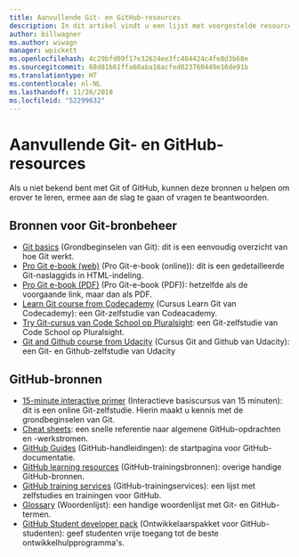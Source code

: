 ```yaml
---
title: Aanvullende Git- en GitHub-resources
description: In dit artikel vindt u een lijst met voorgestelde resources voor Git- en GitHub-learning voor bijdragen aan docs.microsoft.com.
author: billwagner
ms.author: wiwagn
manager: wpickett
ms.openlocfilehash: 4c29bfd09f17e32624ee3fc484424c4fe8d3b68e
ms.sourcegitcommit: 68d81b61ffa60aba16acfed023760449e16de91b
ms.translationtype: HT
ms.contentlocale: nl-NL
ms.lasthandoff: 11/26/2018
ms.locfileid: "52299632"
---
```

# <a name="additional-git-and-github-resources"></a>Aanvullende Git- en GitHub-resources

Als u niet bekend bent met Git of GitHub, kunnen deze bronnen u helpen om erover te leren, ermee aan de slag te gaan of vragen te beantwoorden.

## <a name="git-source-control-resources"></a>Bronnen voor Git-bronbeheer

- [Git basics](https://go.microsoft.com/fwlink/?linkid=853939) (Grondbeginselen van Git): dit is een eenvoudig overzicht van hoe Git werkt.
- [Pro Git e-book (web)](https://go.microsoft.com/fwlink/?linkid=853940) (Pro Git-e-book (online)): dit is een gedetailleerde Git-naslaggids in HTML-indeling.
- [Pro Git e-book (PDF)](https://progit2.s3.amazonaws.com/en/2016-03-22-f3531/progit-en.1084.pdf) (Pro Git-e-book (PDF)): hetzelfde als de voorgaande link, maar dan als PDF.
- [Learn Git course from Codecademy](https://www.codecademy.com/learn/learn-git) (Cursus Learn Git van Codecademy): een Git-zelfstudie van Codeacademy.
- [Try Git-cursus van Code School op Pluralsight](https://www.pluralsight.com/courses/code-school-git-real): een Git-zelfstudie van Code School op Pluralsight.
- [Git and Github course from Udacity](https://www.udacity.com/course/how-to-use-git-and-github--ud775) (Cursus Git and Github van Udacity): een Git- en Github-zelfstudie van Udacity

## <a name="github-resources"></a>GitHub-bronnen

- [15-minute interactive primer](https://try.github.io/) (Interactieve basiscursus van 15 minuten): dit is een online Git-zelfstudie. Hierin maakt u kennis met de grondbeginselen van Git.
- [Cheat sheets](https://go.microsoft.com/fwlink/?linkid=853941): een snelle referentie naar algemene GitHub-opdrachten en -werkstromen.
- [GitHub Guides](https://guides.github.com/) (GitHub-handleidingen): de startpagina voor GitHub-documentatie.
- [GitHub learning resources](https://help.github.com/articles/git-and-github-learning-resources/) (GitHub-trainingsbronnen): overige handige GitHub-bronnen.
- [GitHub training services](https://services.github.com/training/) (GitHub-trainingservices): een lijst met zelfstudies en trainingen voor GitHub.
- [Glossary](https://help.github.com/articles/github-glossary) (Woordenlijst): een handige woordenlijst met Git- en GitHub-termen.
- [GitHub Student developer pack](https://education.github.com/pack) (Ontwikkelaarspakket voor GitHub-studenten): geef studenten vrije toegang tot de beste ontwikkelhulpprogramma's.
